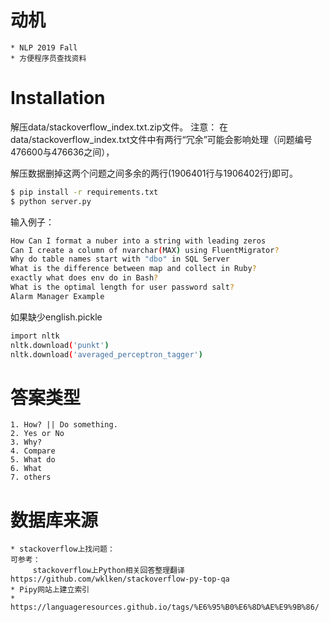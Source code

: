 # 动机
    * NLP 2019 Fall
    * 方便程序员查找资料

# Installation
解压data/stackoverflow_index.txt.zip文件。
注意： 在data/stackoverflow_index.txt文件中有两行“冗余”可能会影响处理（问题编号476600与476636之间），

解压数据删掉这两个问题之间多余的两行(1906401行与1906402行)即可。
```bash
$ pip install -r requirements.txt
$ python server.py
```

输入例子：
```bash
How Can I format a nuber into a string with leading zeros
Can I create a column of nvarchar(MAX) using FluentMigrator?
Why do table names start with "dbo" in SQL Server
What is the difference between map and collect in Ruby?
exactly what does env do in Bash?
What is the optimal length for user password salt?
Alarm Manager Example
```

如果缺少english.pickle
```bash
import nltk
nltk.download('punkt')
nltk.download('averaged_perceptron_tagger')
```

# 答案类型
    1. How? || Do something.
    2. Yes or No
    3. Why?
    4. Compare
    5. What do
    6. What
    7. others
# 数据库来源
    * stackoverflow上找问题：
    可参考：
         stackoverflow上Python相关回答整理翻译 https://github.com/wklken/stackoverflow-py-top-qa
    * Pipy网站上建立索引
    * https://languageresources.github.io/tags/%E6%95%B0%E6%8D%AE%E9%9B%86/
